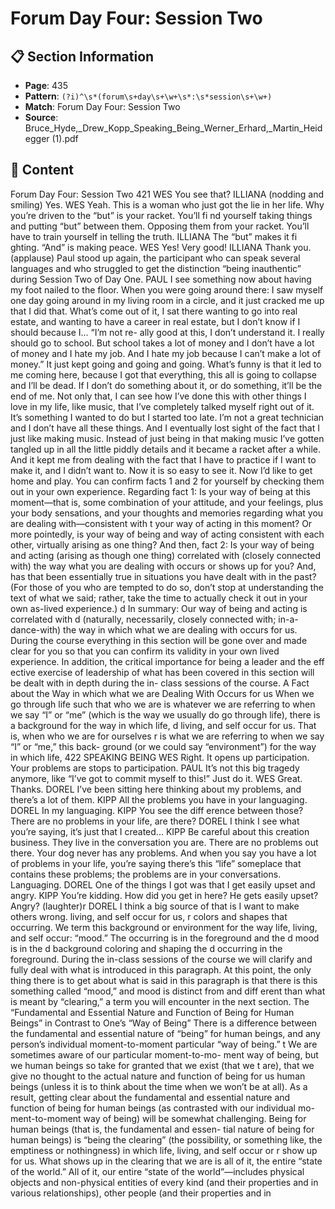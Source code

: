 # Forum Day Four: Session Two

## 📋 Section Information

- **Page**: 435
- **Pattern**: `(?i)^\s*(forum\s+day\s+\w+\s*:\s*session\s+\w+)`
- **Match**: Forum Day Four: Session Two
- **Source**: Bruce_Hyde,_Drew_Kopp_Speaking_Being_Werner_Erhard,_Martin_Heidegger (1).pdf

## 📄 Content

Forum Day Four: Session Two
421
WES
You see that?
ILLIANA (nodding and smiling)
Yes.
WES
Yeah. This is a woman who just got the lie in her life. Why you’re driven to the “but” is your
racket. You’ll fi nd yourself taking things and putting “but” between them. Opposing them from
your racket. You’ll have to train yourself in telling the truth.
ILLIANA
The “but” makes it fi ghting. “And” is making peace.
WES
Yes! Very good!
ILLIANA
Thank you.
(applause)
Paul stood up again, the participant who can speak several languages and who struggled to get the
distinction “being inauthentic” during Session Two of Day One.
PAUL
I see something now about having my foot nailed to the floor. When you were going around
there: I saw myself one day going around in my living room in a circle, and it just cracked
me up that I did that. What’s come out of it, I sat there wanting to go into real estate, and
wanting to have a career in real estate, but I don’t know if I should because I... “I’m not re-
ally good at this, I don’t understand it. I really should go to school. But school takes a lot of
money and I don’t have a lot of money and I hate my job. And I hate my job because I can’t
make a lot of money.” It just kept going and going and going. What’s funny is that it led to
me coming here, because I got that everything, this all is going to collapse and I’ll be dead.
If I don’t do something about it, or do something, it’ll be the end of me. Not only that, I can
see how I’ve done this with other things I love in my life, like music, that I’ve completely
talked myself right out of it. It’s something I wanted to do but I started too late. I’m not
a great technician and I don’t have all these things. And I eventually lost sight of the fact
that I just like making music. Instead of just being in that making music I’ve gotten tangled
up in all the little piddly details and it became a racket after a while. And it kept me from
dealing with the fact that I have to practice if I want to make it, and I didn’t want to. Now it
is so easy to see it. Now I’d like to get home and play.
You can confirm facts 1 and 2 for yourself by checking them
out in your own experience.  Regarding fact 1:  Is your way of being
at this moment—that is, some combination of your attitude, and
your feelings, plus your body sensations, and your thoughts and
memories regarding what you are dealing with—consistent with
t
your way of acting in this moment?  Or more pointedly, is your way
of being and way of acting consistent with each other, virtually
arising as one thing?
And then, fact 2:  Is your way of being and acting (arising as
though one thing) correlated with (closely connected with) the
way what you are dealing with occurs or shows up for you?  And,
has that been essentially true in situations you have dealt with in
the past?  (For those of you who are tempted to do so, don’t stop
at understanding the text of what we said; rather, take the time to
actually check it out in your own as-lived experience.)
d
In summary:  Our way of being and acting is correlated with
d
(naturally, necessarily, closely connected with; in-a-dance-with)
the way in which what we are dealing with occurs for us.
During the course everything in this section will be gone over
and made clear for you so that you can confirm its validity in your
own lived experience.  In addition, the critical importance for being
a leader and the eff ective exercise of leadership of what has been
covered in this section will be dealt with in depth during the in-
class sessions of the course.
A Fact about the Way in which what we are
Dealing With Occurs for us
When we go through life such that who we are is whatever we are
referring to when we say “I” or “me” (which is the way we usually
do go through life), there is a background for the way in which life,
d
living, and self occur for us.  That is, when who we are for ourselves
r
is what we are referring to when we say “I” or “me,” this back-
ground (or we could say “environment”) for the way in which life,
422
SPEAKING BEING
WES
Right. It opens up participation. Your problems are stops to participation.
PAUL
It’s not this big tragedy anymore, like “I’ve got to commit myself to this!” Just do it.
WES
Great. Thanks.
DOREL
I’ve been sitting here thinking about my problems, and there’s a lot of them.
KIPP
All the problems you have in your languaging.
DOREL
In my languaging.
KIPP
You see the diff erence between those? There are no problems in your life, are there?
DOREL
I think I see what you’re saying, it’s just that I created...
KIPP
Be careful about this creation business. They live in the conversation you are. There are no
problems out there. Your dog never has any problems. And when you say you have a lot of
problems in your life, you’re saying there’s this “life” someplace that contains these problems;
the problems are in your conversations. Languaging.
DOREL
One of the things I got was that I get easily upset and angry.
KIPP
You’re kidding. How did you get in here? He gets easily upset? Angry?
(laughter)r
DOREL
I think a big source of that is I want to make others wrong.
living, and self occur for us,
r
colors and shapes that occurring.  We
term this background or environment for the way life, living, and
self occur:  “mood.”  The occurring is in the foreground and the
d
mood is in the
d
background coloring and shaping the
d
occurring in
the foreground.  During the in-class sessions of the course we will
clarify and fully deal with what is introduced in this paragraph.  At
this point, the only thing there is to get about what is said in this
paragraph is that there is this something called “mood,” and mood
is distinct from and diff erent than what is meant by “clearing,” a
term you will encounter in the next section.
The “Fundamental and Essential Nature and
Function of Being for Human Beings” in Contrast
to One’s “Way of Being”
There is a difference between the fundamental and essential
nature of “being” for human beings, and any person’s individual
moment-to-moment particular “way of being.”
t
We are sometimes aware of our particular moment-to-mo-
ment way of being, but we human beings so take for granted
that we exist (that we
t
are), that we give no thought to the actual
nature and function of being for us human beings (unless it is to
think about the time when we won’t be at all).  As a result, getting
clear about the fundamental and essential nature and function of
being for human beings (as contrasted with our individual mo-
ment-to-moment way of being) will be somewhat challenging.
Being for human beings (that is, the fundamental and essen-
tial nature of being for human beings) is “being the clearing” (the
possibility, or something like, the emptiness or nothingness) in
which life, living, and self occur or
r
show up for us.  What shows up
in the clearing that we are is all of it, the entire “state of the world.”
All of it, our entire “state of the world”—includes physical objects
and non-physical entities of every kind (and their properties and
in various relationships), other people (and their properties and in